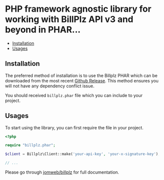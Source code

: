 PHP framework agnostic library for working with BillPlz API v3 and beyond in PHAR...
==============

* [Installation](#installation)
* [Usages](#usages)

## Installation

The preferred method of installation is to use the Billplz PHAR which can be downloaded from the most recent [Github Release](https://github.com/jomweb/billplz-phar/releases). This method ensures you will not have any dependency conflict issue.

You should received `billplz.phar` file which you can include to your project. 

## Usages

To start using the library, you can first require the file in your project.

```php
<?php

require "billplz.phar";

$client = Billplz\Client::make('your-api-key', 'your-x-signature-key');

// ...
```

Please go through [jomweb/billplz](https://github.com/jomweb/billplz) for full documentation. 

